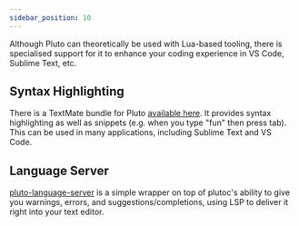 ```yaml
---
sidebar_position: 10
---
```


Although Pluto can theoretically be used with Lua-based tooling, there is specialised support for it to enhance your coding experience in VS Code, Sublime Text, etc.

## Syntax Highlighting

There is a TextMate bundle for Pluto [available here](https://github.com/PlutoLang/Syntax-Highlighting). It provides syntax highlighting as well as snippets (e.g. when you type "fun" then press tab). This can be used in many applications, including Sublime Text and VS Code.

## Language Server

[pluto-language-server](https://github.com/PlutoLang/pluto-language-server) is a simple wrapper on top of plutoc's ability to give you warnings, errors, and suggestions/completions, using LSP to deliver it right into your text editor.

